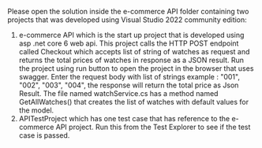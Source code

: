 Please open the solution inside the e-commerce API folder containing two projects that was developed using Visual Studio 2022 community edition:
1) e-commerce API which is the start up project that is developed using asp .net core 6 web api. This project calls the HTTP POST endpoint called Checkout which accepts list of string of watches as request and returns the total prices of watches in response as a JSON result. Run the project using run button to open the project in the browser that uses swagger. Enter the request body with list of strings example :  "001", "002", "003", "004", the response will return the total price as Json Result. The file named watchService.cs has a method named GetAllWatches() that creates the list of watches with default values for the model.
2) APITestProject which has one test case that has reference to the e-commerce API project. Run this from the Test Explorer to see if the test case is passed.
